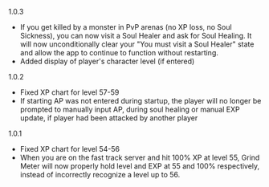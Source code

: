 1.0.3

* If you get killed by a monster in PvP arenas (no XP loss, no Soul Sickness), you can now visit a Soul Healer and ask for Soul Healing. It will now unconditionally clear your "You must visit a Soul Healer" state and allow the app to continue to function without restarting.
* Added display of player's character level (if entered)

1.0.2
* Fixed XP chart for level 57-59
* If starting AP was not entered during startup, the player will no longer be prompted to manually input AP, during soul healing or manual EXP update, if player had been attacked by another player

1.0.1

* Fixed XP chart for level 54-56
* When you are on the fast track server and hit 100% XP at level 55, Grind Meter will now properly hold level and EXP at 55 and 100% respectively, instead of incorrectly recognize a level up to 56.
